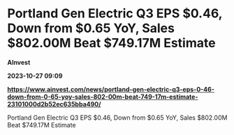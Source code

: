 # Portland Gen Electric Q3 EPS $0.46, Down from $0.65 YoY, Sales $802.00M Beat $749.17M Estimate
**AInvest**

**2023-10-27 09:09**

**https://www.ainvest.com/news/portland-gen-electric-q3-eps-0-46-down-from-0-65-yoy-sales-802-00m-beat-749-17m-estimate-23101000d2b52ec635bba490/**

Portland Gen Electric Q3 EPS $0.46, Down from $0.65 YoY, Sales $802.00M Beat $749.17M Estimate